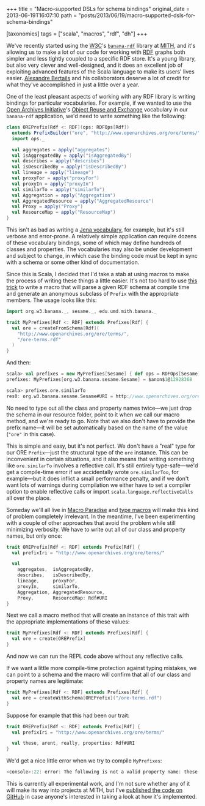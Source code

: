 +++
title = "Macro-supported DSLs for schema bindings"
original_date = 2013-06-19T16:07:10
path = "posts/2013/06/19/macro-supported-dsls-for-schema-bindings"

[taxonomies]
tags = ["scala", "macros", "rdf", "dh"]
+++

We've recently started using the [W3C](https://www.w3.org/)'s
[`banana-rdf`](https://github.com/w3c/banana-rdf) library
at [MITH](http://mith.umd.edu/), and it's allowing us to make
a lot of our code for working with [RDF](http://www.w3.org/RDF/) graphs
both simpler and less tightly coupled to a specific RDF store. It's a
young library, but also very clever and well-designed, and it does an excellent job of
exploiting advanced features of the Scala language to make its
users' lives easier. [Alexandre Bertails](https://twitter.com/bertails)
and his collaborators deserve a lot of credit for what they've accomplished
in just a little over a year.

One of the least pleasant aspects of working with any RDF library is writing
bindings for particular vocabularies. For example, if we wanted to use the
[Open Archives Initiative](http://www.openarchives.org/)'s
[Object Reuse and Exchange](http://www.openarchives.org/ore/) vocabulary
in our `banana-rdf` application, we'd need to write something like the following:

<!-- more -->

``` scala
class OREPrefix[Rdf <: RDF](ops: RDFOps[Rdf])
  extends PrefixBuilder("ore", "http://www.openarchives.org/ore/terms/")(ops) {
  import ops._

  val aggregates = apply("aggregates")
  val isAggregatedBy = apply("isAggregatedBy")
  val describes = apply("describes")
  val isDescribedBy = apply("isDescribedBy")
  val lineage = apply("lineage")
  val proxyFor = apply("proxyFor")
  val proxyIn = apply("proxyIn")
  val similarTo = apply("similarTo")
  val Aggregation = apply("Aggregation")
  val AggregatedResource = apply("AggregatedResource")
  val Proxy = apply("Proxy")
  val ResourceMap = apply("ResourceMap")
}
```

This isn't as bad as writing a
[Jena vocabulary](http://jena.apache.org/documentation/javadoc/jena/com/hp/hpl/jena/vocabulary/package-summary.html),
for example, but it's still verbose and error-prone. A relatively simple application
can require dozens of these vocabulary bindings, some of which may define hundreds of classes and properties.
The vocabularies may also be under development
and subject to change, in which case the binding code must be kept in sync with a schema
or some other kind of documentation.

Since this is Scala, I decided that I'd take a stab at using macros to
make the process of writing these things a little easier. It's not
too hard to use [this trick](https://stackoverflow.com/q/14370842/334519) to write
a macro that will parse a given RDF schema at compile time and generate an
anonymous subclass of `Prefix` with the appropriate members. The usage looks like this:

``` scala
import org.w3.banana._, sesame._, edu.umd.mith.banana._

trait MyPrefixes[Rdf <: RDF] extends Prefixes[Rdf] {
  val ore = createFromSchema[Rdf](
    "http://www.openarchives.org/ore/terms/",
    "/ore-terms.rdf"
  )
}
```

And then:

``` scala
scala> val prefixes = new MyPrefixes[Sesame] { def ops = RDFOps[Sesame] }
prefixes: MyPrefixes[org.w3.banana.sesame.Sesame] = $anon$1@12928368

scala> prefixes.ore.similarTo
res0: org.w3.banana.sesame.Sesame#URI = http://www.openarchives.org/ore/terms/similarTo
```

No need to type out all the class and property names twice—we just drop the schema
in our resource folder, point to it when we call our macro method, and we're ready to go.
Note that we also don't have to provide the prefix name—it will be set automatically
based on the name of the value (`"ore"` in this case).

This is simple and easy, but it's not perfect. We don't have a "real" type for
our ORE `Prefix`—just the structural type of the `ore` instance. This can be inconvenient
in certain situations, and it also means that writing something like `ore.similarTo`
involves a reflective call. It's still entirely type-safe—we'd get a compile-time error if we accidentally wrote `ore.similarToo`,
for example—but it does inflict a small performance penalty, and if we don't want lots of warnings during compilation we
either have to set a compiler option to enable reflective calls or import `scala.language.reflectiveCalls` all over the place.

Someday we'll all live in [Macro Paradise](http://docs.scala-lang.org/overviews/macros/paradise.html)
and [type macros](http://docs.scala-lang.org/overviews/macros/typemacros.html) will make this kind of problem
completely irrelevant. In the meantime,
I've been experimenting with a couple of other approaches that avoid the problem
while still minimizing verbosity.
We have to write out all of our class and property names, but only once:

``` scala
trait OREPrefix[Rdf <: RDF] extends Prefix[Rdf] {
  val prefixIri = "http://www.openarchives.org/ore/terms/"

  val
    aggregates,  isAggregatedBy,
    describes,   isDescribedBy,
    lineage,     proxyFor,
    proxyIn,     similarTo,
    Aggregation, AggregatedResource,
    Proxy,       ResourceMap: Rdf#URI
}
```

Next we call a macro method that will create an instance of this trait
with the appropriate implementations of these values:

``` scala
trait MyPrefixes[Rdf <: RDF] extends Prefixes[Rdf] {
  val ore = create[OREPrefix]
}
```

And now we can run the REPL code above without any reflective calls. 

If we want a little more compile-time protection against typing mistakes,
we can point to a schema and the macro will confirm that all of our class
and property names are legitimate:

``` scala
trait MyPrefixes[Rdf <: RDF] extends Prefixes[Rdf] {
  val ore = createWithSchema[OREPrefix]("/ore-terms.rdf")
}
```

Suppose for example that this had been our trait:

``` scala
trait OREPrefix[Rdf <: RDF] extends Prefix[Rdf] {
  val prefixIri = "http://www.openarchives.org/ore/terms/"

  val these, arent, really, properties: Rdf#URI
}
```

We'd get a nice little error when we try to compile `MyPrefixes`:

``` scala
<console>:22: error: The following is not a valid property name: these
```

This is currently all experimental work, and I'm not sure whether any
of it will make its way into projects at MITH, but I've [published the
code on GitHub](https://github.com/umd-mith/banana-utils)
in case anyone's interested in taking a look at how it's implemented.

